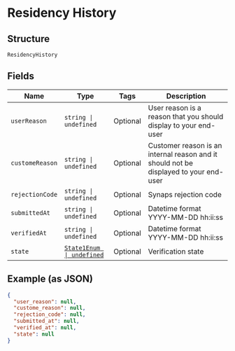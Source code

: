 
# Residency History

## Structure

`ResidencyHistory`

## Fields

| Name | Type | Tags | Description |
|  --- | --- | --- | --- |
| `userReason` | `string \| undefined` | Optional | User reason is a reason that you should display to your end-user |
| `customeReason` | `string \| undefined` | Optional | Customer reason is an internal reason and it should not be displayed to your end-user |
| `rejectionCode` | `string \| undefined` | Optional | Synaps rejection code |
| `submittedAt` | `string \| undefined` | Optional | Datetime format YYYY-MM-DD hh:ii:ss |
| `verifiedAt` | `string \| undefined` | Optional | Datetime format YYYY-MM-DD hh:ii:ss |
| `state` | [`State1Enum \| undefined`](../../doc/models/state-1-enum.md) | Optional | Verification state |

## Example (as JSON)

```json
{
  "user_reason": null,
  "custome_reason": null,
  "rejection_code": null,
  "submitted_at": null,
  "verified_at": null,
  "state": null
}
```

